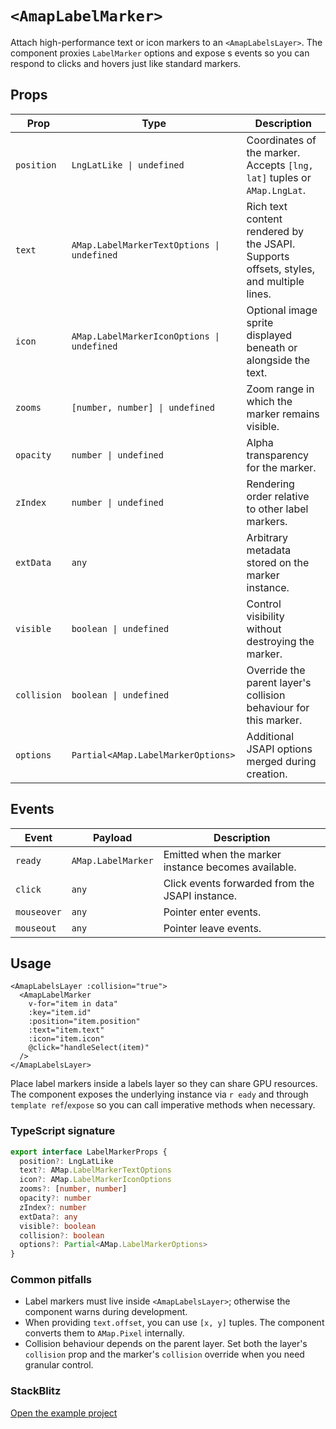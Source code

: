 # `<AmapLabelMarker>`

Attach high-performance text or icon markers to an `<AmapLabelsLayer>`. The component proxies `LabelMarker` options and expose
s events so you can respond to clicks and hovers just like standard markers.

## Props

| Prop | Type | Description |
| --- | --- | --- |
| `position` | `LngLatLike \| undefined` | Coordinates of the marker. Accepts `[lng, lat]` tuples or `AMap.LngLat`. |
| `text` | `AMap.LabelMarkerTextOptions \| undefined` | Rich text content rendered by the JSAPI. Supports offsets, styles, and multiple lines. |
| `icon` | `AMap.LabelMarkerIconOptions \| undefined` | Optional image sprite displayed beneath or alongside the text. |
| `zooms` | `[number, number] \| undefined` | Zoom range in which the marker remains visible. |
| `opacity` | `number \| undefined` | Alpha transparency for the marker. |
| `zIndex` | `number \| undefined` | Rendering order relative to other label markers. |
| `extData` | `any` | Arbitrary metadata stored on the marker instance. |
| `visible` | `boolean \| undefined` | Control visibility without destroying the marker. |
| `collision` | `boolean \| undefined` | Override the parent layer's collision behaviour for this marker. |
| `options` | `Partial<AMap.LabelMarkerOptions>` | Additional JSAPI options merged during creation. |

## Events

| Event | Payload | Description |
| --- | --- | --- |
| `ready` | `AMap.LabelMarker` | Emitted when the marker instance becomes available. |
| `click` | `any` | Click events forwarded from the JSAPI instance. |
| `mouseover` | `any` | Pointer enter events. |
| `mouseout` | `any` | Pointer leave events. |

## Usage

```vue
<AmapLabelsLayer :collision="true">
  <AmapLabelMarker
    v-for="item in data"
    :key="item.id"
    :position="item.position"
    :text="item.text"
    :icon="item.icon"
    @click="handleSelect(item)"
  />
</AmapLabelsLayer>
```

Place label markers inside a labels layer so they can share GPU resources. The component exposes the underlying instance via `r
eady` and through `template ref`/`expose` so you can call imperative methods when necessary.

<ClientOnly>
  <LabelsLayerDemo />
</ClientOnly>

<script setup lang="ts">
import LabelsLayerDemo from '../examples/LabelsLayerDemo.vue'
</script>

### TypeScript signature

```ts
export interface LabelMarkerProps {
  position?: LngLatLike
  text?: AMap.LabelMarkerTextOptions
  icon?: AMap.LabelMarkerIconOptions
  zooms?: [number, number]
  opacity?: number
  zIndex?: number
  extData?: any
  visible?: boolean
  collision?: boolean
  options?: Partial<AMap.LabelMarkerOptions>
}
```

### Common pitfalls

- Label markers must live inside `<AmapLabelsLayer>`; otherwise the component warns during development.
- When providing `text.offset`, you can use `[x, y]` tuples. The component converts them to `AMap.Pixel` internally.
- Collision behaviour depends on the parent layer. Set both the layer's `collision` prop and the marker's `collision` override
when you need granular control.

### StackBlitz

[Open the example project](https://stackblitz.com/github/your-org/amap-vue-kit/tree/main/examples/basic)
